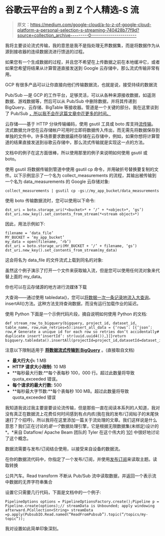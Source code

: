 # 谷歌云平台的 a 到 Z 个人精选-S 流

> 原文：<https://medium.com/google-cloud/a-to-z-of-google-cloud-platform-a-personal-selection-s-streaming-740428b77f9d?source=collection_archive---------0----------------------->

我将主要谈论流式传输，我的意思是我不是指处理无界数据集，而是将数据作为从源到接收器的连续数据流进行馈送的过程。

如果您有一个生成数据的过程，并且您不希望在上传数据之前在本地缓冲它，或者如果您希望将结果从计算管道直接发送到 Google 云存储中，那么流式传输非常有用。

GCP 有很多产品可以让你直接向他们传输数据流，也就是说，接受持续的数据流

Pub/Sub —是 GCP 的工作平台，足够灵活，可以从各种来源接收数据，如遥测数据、游戏数据等，然后可以从 Pub/Sub 中删除数据，并将其传递到 BigQuery、云存储、BigTable 等接收器。管道是一个关键的部分。我在这里谈到了 Pub/Sub [，所以我不会在这篇文章中花更多的时间。](/google-cloud/a-to-z-of-google-cloud-platform-a-personal-selection-p-pub-sub-130538dab6e5#.v2mudj5uc)

云存储——基于 HTTP 分块传输编码，使用 gsutil 工具或 boto 库支持[流传输](https://cloud.google.com/storage/docs/streaming)。流式数据允许您在云存储帐户可用时立即将数据传入传出，而无需先将数据保存到单独的文件中。许多场景要求数据最终存储在云存储中，例如，如果你想将计算管道的结果直接发送到谷歌云存储中，那么流式传输就是实现这一点的方法。

文档中的例子在这方面很棒，所以使用那里的例子来说明如何使用 gsutil 或 boto。

使用 gsutil 将数据传输到管道中使用 gsutil cp 命令，并用破折号替换要复制的文件。以下示例显示了一个名为 collect_measurements 的流程，其输出被传输到一个名为 data_measurements 的 Google 云存储对象:

```
collect_measurements | gsutil cp -gs://my_app_bucket/data_measurements
```

使用 boto 传输数据流时，您可以使用以下命令:

```
dst_uri = boto.storage_uri(*<bucket>* + ‘/’ + *<object>*, ‘gs’)
dst_uri.new_key().set_contents_from_stream(*<stream object>*)
```

因此，用法示例如下:

```
filename = ‘data_file’
MY_BUCKET = ‘my_app_bucket’
my_data = open(filename, ‘rb’)
dst_uri = boto.storage_uri(MY_BUCKET + ‘/’ + filename, ‘gs’)
dst_uri.new_key().set_contents_from_stream(my_data)
```

这会将名为 data_file 的文件流式上载到同名的对象:

虽然这个例子演示了打开一个文件来获取输入流，但是您可以使用任何流对象来代替上面的 my_data。

你也可以在云存储源的地方进行流媒体下载

大查询——通过使用 tabledata()，您可以[将数据一次一条记录地流入大查询](https://cloud.google.com/bigquery/streaming-data-into-bigquery)。insertAll()方法。这种方法支持查询数据，而没有运行加载作业的延迟。

使用 Python 下面是一个示例代码片段，摘自说明如何使用 Python 的文档:

```
def stream_row_to_bigquery(bigquery, project_id, dataset_id, table_name, row,num_retries=5):insert_all_data = {‘rows’: [{‘json’: row,# Generate a unique id for each row so retries don’t accidentally# duplicate insert‘insertId’: str(uuid.uuid4()),}]}return bigquery.tabledata().insertAll(projectId=project_id,datasetId=dataset_id,tableId=table_name,body=insert_all_data).execute(num_retries=num_retries)
```

注意以下限制适用于 [**将数据流式传输到 BigQuery**](https://cloud.google.com/bigquery/streaming-data-into-bigquery) 。(直接取自文档)

*   **最大行大小:** 1 MB
*   **HTTP 请求大小限制:** 10 MB
*   **每秒最大行数:**每个表每秒 100，000 行。超过此数量将导致 quota_exceeded 错误。
*   **每个请求的最大行数:** 500
*   **每秒最大字节数:**每个表每秒 100 MB。超过此数量将导致 quota_exceeded 错误

我知道我说过我主要是要谈论流传输，但是那些一直在阅读本系列的人知道，我对没有真正在数据流上花费任何时间感到有点内疚(我在我的发布/订阅帖子的末尾快速打了个招呼)，所以我将在这里添加一篇关于流处理的文章。我们这样说是什么意思？我们正在讨论的*是一个*数据处理引擎，它是根据无限数据集(未绑定)设计的*。*来自 Dataflow/ Apache Beam 团队的 Tyler 在这个伟大的 [101](http://radar.oreilly.com/2015/08/the-world-beyond-batch-streaming-101.html) 中很好地讨论了这个概念。

数据流需要与发布/订阅结合使用，以接受来自设备的数据流。

在你的数据流代码中，你指定了一个发布/订阅，并使用[发布订阅](https://cloud.google.com/dataflow/model/pubsub-io)来读取主题。读取转换

公共汽车。Read transform 不断从 Pub/Sub 流中读取数据，并返回一个表示流中数据的无界字符串集合

设置它只需要几行代码，下面是文档中的一个例子:

```
PipelineOptions options = PipelineOptionsFactory.create();Pipeline p = Pipeline.create(options);// streamData is Unbounded; apply windowing afterward.PCollection<String> streamData =p.apply(PubsubIO.Read.named(“ReadFromPubsub”).topic(“/topics/my-topic”));
```

我对设置如此简单印象深刻。